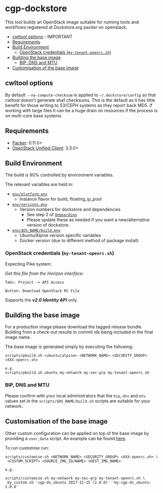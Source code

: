 # cgp-dockstore

This tool builds an OpenStack image suitable for running tools and workflows registered
at Dockstore.org packer on openstack.

* [cwltool options](#cwltool-options) - IMPORTANT
* [Requirements](#requirements)
* [Build Environment](#build-environment)
  * [OpenStack credentials (`my-tenant-openrc.sh`)](#openstack-credentials-my-tenant-openrcsh)
* [Building the base image](#building-the-base-image)
  * [BIP, DNS and MTU](#bip-dns-and-mtu)
* [Customisation of the base image](#customisation-of-the-base-image)

## cwltool options

By default `--no-compute-checksum` is applied to `~/.dockstore/config` so that cwltool
doesn't generate sha1 checksums.  This is the default as it has little benefit for those
writing to S3/CEPH systems as they report back MD5.  If working with large files it can be a
huge drain on resources if the process is on multi-core base systems.

## Requirements

* [Packer](https://www.packer.io/): 0.11.0+
* [OpenStack Unified Client](https://docs.openstack.org/user-guide/common/cli-overview.html#unified-command-line-client): 3.3.0+

## Build Environment

The build is 90% controlled by environment variables.

The relevant variables are held in:

* [`env/platform.env`](/env/platform.env)
  * Instance flavor for build, floating_ip_pool
* [`env/versions.env`](/env/versions.env)
  * Version numbers for dockstore and dependencies
    * See step 2 of [`Onboarding`](https://dockstore.org/onboarding)
    * Please update these as needed if you want a new/alternative version of dockstore.
* [`env/$OS_NAME/build.env`](/env/ubuntu/build.env)
  * Ubuntu/Alpine version specific variables
  * Docker version (due to different method of package install)

### OpenStack credentials (`my-tenant-openrc.sh`)

Expecting Pike system:

_Get this file from the Horizon interface_:

```
Tabs: Project -> API Access

Button: Download OpenStack RC File
```

Supports the _**v2.0 Identity API**_ only.

## Building the base image

For a production image please download the tagged release bundle. Building from a check-out
results in commit ids being included in the final image name.

The base image is generated simply by executing the following:

```
scripts/pbuild.sh <ubuntu|alpine> <NETWORK_NAME> <SECURITY_GROUP> <XXX-openrc.sh>

e.g.
scripts/pbuild.sh ubuntu my-network my-sec-grp my-tenant-openrc.sh
```

### BIP, DNS and MTU

Please confirm with your local administrators that the `bip`, `dns` and `mtu` values
set in the `scripts/$OS_NAME/build.sh` scripts are suitable for your network.

## Customisation of the base image

Other custom configuration can be applied on top of the base image by providing a `user_data`
script.  An example can be found [here](/examples/user_data.sh).

To run customise run:

```
scripts/customise.sh <NETWORK_NAME> <SECURITY_GROUP> <XXX-openrc.sh> \
 <CUSTOM_SCRIPT> <SOURCE_IMG_ID/NAME> <DEST_IMG_NAME>

e.g.

scripts/customise.sh my-network my-sec-grp my-tenant-openrc.sh \
 my_custom.sh 'cgp-ds_ubuntu 2017-12-15 (2.0.0)' 'my-cgp-ds_ubuntu-2.0.0'
```
